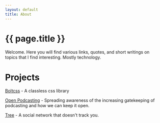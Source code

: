 ```yaml
---
layout: default
title: About
---
```

# {{ page.title }} <i class="fa fa-bolt"></i>
Welcome. Here you will find various links, quotes, and short writings on topics that I find interesting. Mostly technology.

# Projects

[Boltcss](https://boltcss.com) - A classless css library

[Open Podcasting](https://openpodcasting.com) - Spreading awareness of the increasing gatekeeping of podcasting and how we can keep it open.

[Tree](https://github.com/tbolt/tree) - A social network that doesn't track you. 


